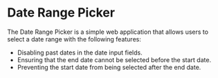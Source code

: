 # Date Range Picker

The Date Range Picker is a simple web application that allows users to select a date range with the following features:
- Disabling past dates in the date input fields.
- Ensuring that the end date cannot be selected before the start date.
- Preventing the start date from being selected after the end date.

